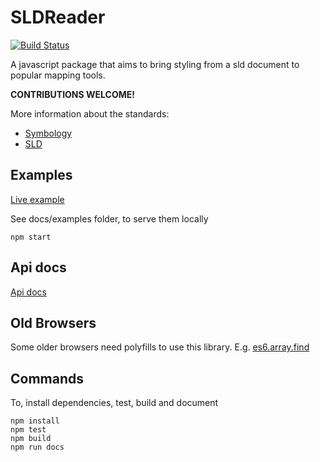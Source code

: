 # SLDReader

[![Build Status](https://travis-ci.org/NieuwlandGeo/SLDReader.svg?branch=master)](https://travis-ci.org/NieuwlandGeo/SLDReader)

A javascript package that aims to bring styling from a sld document to popular mapping
tools.

**CONTRIBUTIONS WELCOME!**

More information about the standards:

* [Symbology](http://www.opengeospatial.org/standards/symbol/)
* [SLD](http://www.opengeospatial.org/standards/sld)

## Examples

[Live example](https://nieuwlandgeo.github.io/SLDReader)

See docs/examples folder, to serve them locally

```
npm start
```

## Api docs

[Api docs](docs/api.md)

## Old Browsers

Some older browsers need polyfills to use this library. E.g. [es6.array.find](https://www.npmjs.com/package/core-js#ecmascript-6-array)

## Commands

To, install dependencies, test, build and document

```
npm install
npm test
npm build
npm run docs
```
